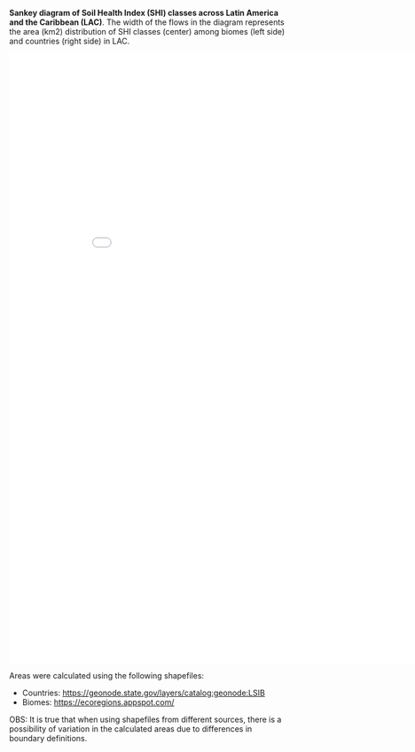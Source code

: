 **Sankey diagram of Soil Health Index (SHI) classes across Latin America and the Caribbean (LAC)**. The width of the flows in the diagram represents the area (km2) distribution of SHI classes (center) among biomes (left side) and countries (right side) in LAC.

<iframe width="900" height="1100" frameborder="0" scrolling="no" src="//plotly.com/~raulpoppiel/3.embed"></iframe>

Areas were calculated using the following shapefiles:
* Countries: https://geonode.state.gov/layers/catalog:geonode:LSIB
* Biomes: https://ecoregions.appspot.com/

OBS: It is true that when using shapefiles from different sources, there is a possibility of variation in the calculated areas due to differences in boundary definitions.
